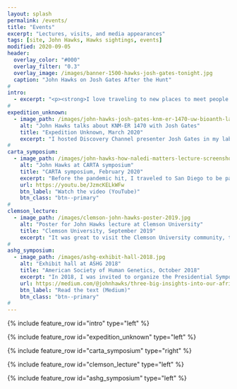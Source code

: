 ```yaml
---
layout: splash
permalink: /events/
title: "Events"
excerpt: "Lectures, visits, and media appearances"
tags: [site, John Hawks, Hawks sightings, events]
modified: 2020-09-05
header:
  overlay_color: "#000"
  overlay_filter: "0.3"
  overlay_image: /images/banner-1500-hawks-josh-gates-tonight.jpg
  caption: "John Hawks on Josh Gates After the Hunt"
#
intro: 
  - excerpt: "<p><strong>I love traveling to new places to meet people and talk about uncovering human origins. Some highlights of my recent events and appearances.</strong></p>"
#
expedition_unknown: 
  - image_path: /images/john-hawks-josh-gates-knm-er-1470-uw-bioanth-lab-2020.jpg
    alt: "John Hawks talks about KNM-ER 1470 with Josh Gates"
    title: "Expedition Unknown, March 2020"
    excerpt: "I hosted Discovery Channel presenter Josh Gates in my laboratory in Madison to chat about the fossil evidence of human origins. Then, I joined him remotely from South Africa. This 2-part episode, which also visited my friend Charles Musiba at Laetoli, Tanzania and Dominic Stratford at Sterkfontein, gave a neat chance to bring some recent discoveries to viewers around the U.S."
#
carta_symposium: 
  - image_path: /images/john-hawks-how-naledi-matters-lecture-screenshot-2020.jpg
    alt: "John Hawks at CARTA symposium"
    title: "CARTA symposium, February 2020"
    excerpt: "Before the pandemic hit, I traveled to San Diego to be part of a symposium for CARTA, an academic center at UC--San Diego. The focus of the event was <em>Exploring the Origins of Today's Humans</em>. My presentation gave an update on our South African research in the Rising Star cave system, and the place of <em>Homo naledi</em> in our origins."
    url: https://youtu.be/JzmcKELkWFw
    btn_label: "Watch the video (YouTube)"
    btn_class: "btn--primary"
#
clemson_lecture: 
  - image_path: /images/clemson-john-hawks-poster-2019.jpg
    alt: "Poster for John Hawks lecture at Clemson University"
    title: "Clemson University, September 2019"
    excerpt: "It was great to visit the Clemson University community, talking about how new discoveries across Africa are changing our view of modern human origins."
#
ashg_symposium: 
  - image_path: /images/ashg-exhibit-hall-2018.jpg
    alt: "Exhibit hall at ASHG 2018"
    title: "American Society of Human Genetics, October 2018"
    excerpt: "In 2018, I was invited to organize the Presidential Symposium at the American Society of Human Genetics. This was a wonderful event devoted to African genetics and prehistory, with featured speakers Ambroise Wonkam from the University of Cape Town and Himla Soodyall of the University of the Witwatersrand. It was inspiring to bring new research across the spectrum of genetics and archaeology to this audience of more than 5000 human geneticists. My address at the symposium focused on the interaction of new discoveries in the fossil and archaeological records with new DNA research on living and ancient people." 
    url: https://medium.com/@johnhawks/three-big-insights-into-our-african-origins-3fa01eb5f03
    btn_label: "Read the text (Medium)"
    btn_class: "btn--primary"
#
---
```


{% include feature_row id="intro" type="left" %}

{% include feature_row id="expedition_unknown" type="left" %}

{% include feature_row id="carta_symposium" type="right" %}

{% include feature_row id="clemson_lecture" type="left" %}

{% include feature_row id="ashg_symposium" type="left" %}


